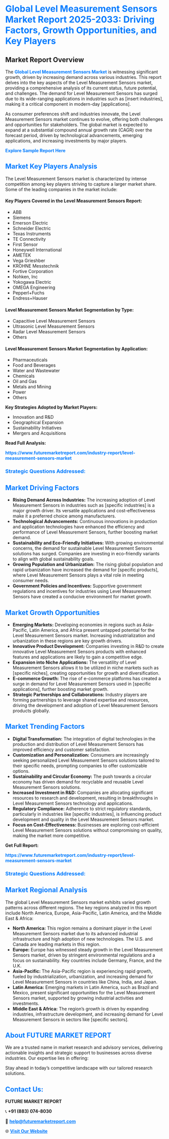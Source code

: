 <h1 style="color: #007BFF;">Global Level Measurement Sensors Market Report 2025-2033: Driving Factors, Growth Opportunities, and Key Players</h1>

<section id="overview">
<h2>Market Report Overview</h2>
<p>The <a href="https://www.futuremarketreport.com/industry-report/level-measurement-sensors-market" style="color: #007BFF; text-decoration: none;"><strong>Global Level Measurement Sensors Market</strong></a> is witnessing significant growth, driven by increasing demand across various industries. This report delves into the key aspects of the Level Measurement Sensors market, providing a comprehensive analysis of its current status, future potential, and challenges. The demand for Level Measurement Sensors has surged due to its wide-ranging applications in industries such as [insert industries], making it a critical component in modern-day [applications].</p>
<p>As consumer preferences shift and industries innovate, the Level Measurement Sensors market continues to evolve, offering both challenges and opportunities for stakeholders. The global market is expected to expand at a substantial compound annual growth rate (CAGR) over the forecast period, driven by technological advancements, emerging applications, and increasing investments by major players.</p>
</section>

<section id="overview">
<p><a href="https://www.futuremarketreport.com/request-sample/reportId=115244" style="color: #007BFF; text-decoration: none;"><strong>Explore Sample Report Here</strong></a></p>
</section>

<section id="key-players">
<h2 style="color: #007BFF;">Market Key Players Analysis</h2>
<p>The Level Measurement Sensors market is characterized by intense competition among key players striving to capture a larger market share. Some of the leading companies in the market include:</p>
<h4>Key Players Covered in the Level Measurement Sensors Report:</h4>
<ul><li>ABB</li><li>Siemens</li><li>Emerson Electric</li><li>Schneider Electric</li><li>Texas Instruments</li><li>TE Connectivity</li><li>First Sensor</li><li>Honeywell International</li><li>AMETEK</li><li>Vega Grieshber</li><li>KROHNE Messtechnik</li><li>Fortive Corporation</li><li>Nohken, Inc</li><li>Yokogawa Electric</li><li>OMEGA Engineering</li><li>Pepperl+Fuchs</li><li>Endress+Hauser</li></ul>
<h4>Level Measurement Sensors Market Segmentation by Type:</h4>
<ul><li>Capacitive Level Measurement Sensors</li><li>Ultrasonic Level Measurement Sensors</li><li>Radar Level Measurement Sensors</li><li>Others</li></ul>

<h4>Level Measurement Sensors Market Segmentation by Application:</h4>
<ul><li>Pharmaceuticals</li><li>Food and Beverages</li><li>Water and Wastewater</li><li>Chemicals</li><li>Oil and Gas</li><li>Metals and Mining</li><li>Power</li><li>Others</li></ul>
<p><strong>Key Strategies Adopted by Market Players:</strong></p>
<ul>
<li>Innovation and R&D</li>
<li>Geographical Expansion</li>
<li>Sustainability Initiatives</li>
<li>Mergers and Acquisitions</li>
</ul>
</section>

<section>
<p><strong>Read Full Analysis: </strong></p><a href="https://www.futuremarketreport.com/industry-report/level-measurement-sensors-market" style="color: #007BFF; text-decoration: none;"><strong>https://www.futuremarketreport.com/industry-report/level-measurement-sensors-market</strong></a>
<h3 style="color: #007BFF;">Strategic Questions Addressed:</h3>
</section>

<section id="driving-factors">
<h2 style="color: #007BFF;">Market Driving Factors</h2>
<ul>
<li><strong>Rising Demand Across Industries:</strong> The increasing adoption of Level Measurement Sensors in industries such as [specific industries] is a major growth driver. Its versatile applications and cost-effectiveness make it a preferred choice among manufacturers.</li>
<li><strong>Technological Advancements:</strong> Continuous innovations in production and application technologies have enhanced the efficiency and performance of Level Measurement Sensors, further boosting market demand.</li>
<li><strong>Sustainability and Eco-Friendly Initiatives:</strong> With growing environmental concerns, the demand for sustainable Level Measurement Sensors solutions has surged. Companies are investing in eco-friendly variants to align with global sustainability goals.</li>
<li><strong>Growing Population and Urbanization:</strong> The rising global population and rapid urbanization have increased the demand for [specific products], where Level Measurement Sensors plays a vital role in meeting consumer needs.</li>
<li><strong>Government Policies and Incentives:</strong> Supportive government regulations and incentives for industries using Level Measurement Sensors have created a conducive environment for market growth.</li>
</ul>
</section>

<section id="growth-opportunities">
<h2 style="color: #007BFF;">Market Growth Opportunities</h2>
<ul>
<li><strong>Emerging Markets:</strong> Developing economies in regions such as Asia-Pacific, Latin America, and Africa present untapped potential for the Level Measurement Sensors market. Increasing industrialization and urbanization in these regions are key growth drivers.</li>
<li><strong>Innovative Product Development:</strong> Companies investing in R&D to create innovative Level Measurement Sensors products with enhanced features and applications are likely to gain a competitive edge.</li>
<li><strong>Expansion into Niche Applications:</strong> The versatility of Level Measurement Sensors allows it to be utilized in niche markets such as [specific niches], creating opportunities for growth and diversification.</li>
<li><strong>E-commerce Growth:</strong> The rise of e-commerce platforms has created a surge in demand for Level Measurement Sensors used in [specific applications], further boosting market growth.</li>
<li><strong>Strategic Partnerships and Collaborations:</strong> Industry players are forming partnerships to leverage shared expertise and resources, driving the development and adoption of Level Measurement Sensors products globally.</li>
</ul>
</section>

<section id="trending-factors">
<h2 style="color: #007BFF;">Market Trending Factors</h2>
<ul>
<li><strong>Digital Transformation:</strong> The integration of digital technologies in the production and distribution of Level Measurement Sensors has improved efficiency and customer satisfaction.</li>
<li><strong>Customization and Personalization:</strong> Consumers are increasingly seeking personalized Level Measurement Sensors solutions tailored to their specific needs, prompting companies to offer customizable options.</li>
<li><strong>Sustainability and Circular Economy:</strong> The push towards a circular economy has driven demand for recyclable and reusable Level Measurement Sensors solutions.</li>
<li><strong>Increased Investment in R&D:</strong> Companies are allocating significant resources to research and development, resulting in breakthroughs in Level Measurement Sensors technology and applications.</li>
<li><strong>Regulatory Compliance:</strong> Adherence to strict regulatory standards, particularly in industries like [specific industries], is influencing product development and quality in the Level Measurement Sensors market.</li>
<li><strong>Focus on Cost-Effectiveness:</strong> Businesses are exploring cost-efficient Level Measurement Sensors solutions without compromising on quality, making the market more competitive.</li>
</ul>
</section>

<section>
<p><strong>Get Full Report: </strong></p><a href="https://www.futuremarketreport.com/industry-report/level-measurement-sensors-market" style="color: #007BFF; text-decoration: none;"><strong>https://www.futuremarketreport.com/industry-report/level-measurement-sensors-market</strong></a>
<h3 style="color: #007BFF;">Strategic Questions Addressed:</h3>
</section>


<section id="regional-analysis">
<h2 style="color: #007BFF;">Market Regional Analysis</h2>
<p>The global Level Measurement Sensors market exhibits varied growth patterns across different regions. The key regions analyzed in this report include North America, Europe, Asia-Pacific, Latin America, and the Middle East & Africa:</p>
<ul>
<li><strong>North America:</strong> This region remains a dominant player in the Level Measurement Sensors market due to its advanced industrial infrastructure and high adoption of new technologies. The U.S. and Canada are leading markets in this region.</li>
<li><strong>Europe:</strong> Europe has witnessed steady growth in the Level Measurement Sensors market, driven by stringent environmental regulations and a focus on sustainability. Key countries include Germany, France, and the U.K.</li>
<li><strong>Asia-Pacific:</strong> The Asia-Pacific region is experiencing rapid growth, fueled by industrialization, urbanization, and increasing demand for Level Measurement Sensors in countries like China, India, and Japan.</li>
<li><strong>Latin America:</strong> Emerging markets in Latin America, such as Brazil and Mexico, present significant opportunities for the Level Measurement Sensors market, supported by growing industrial activities and investments.</li>
<li><strong>Middle East & Africa:</strong> The region’s growth is driven by expanding industries, infrastructure development, and increasing demand for Level Measurement Sensors in sectors like [specific sectors].</li>
</ul>
</section>

<footer>
<h2 style="color: #007BFF;">About FUTURE MARKET REPORT</h2>
<p>We are a trusted name in market research and advisory services, delivering actionable insights and strategic support to businesses across diverse industries. Our expertise lies in offering:</p>

<p>Stay ahead in today’s competitive landscape with our tailored research solutions.</p>

<h2 style="color: #007BFF;">Contact Us:</h2>
<p><strong>FUTURE MARKET REPORT</strong></p>
<p>📞 <strong>+91 (883) 074-8030</strong></p>
<p>📧 <strong><a href="mailto:help@futuremarketreport.com" style="color: #007BFF;">help@futuremarketreport.com</a></strong></p>
<p>🌐 <strong><a href="https://www.futuremarketreport.com/" style="color: #007BFF;">Visit Our Website</a></strong></p>
</footer>